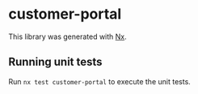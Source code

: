 # customer-portal

This library was generated with [Nx](https://nx.dev).

## Running unit tests

Run `nx test customer-portal` to execute the unit tests.
